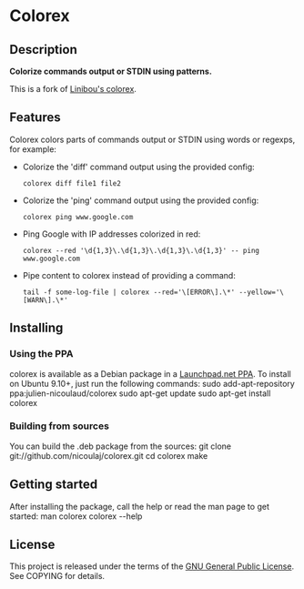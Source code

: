 # Colorex


## Description
**Colorize commands output or STDIN using patterns.**

This is a fork of [Linibou's colorex](http://www.linibou.com/colorex/).


## Features
Colorex colors parts of commands output or STDIN using words or regexps, for example:

* Colorize the 'diff' command output using the provided config:
    <pre><code>colorex diff file1 file2</code></pre>


* Colorize the 'ping' command output using the provided config:
    <pre><code>colorex ping www.google.com</code></pre>


* Ping Google with IP addresses colorized in red:
    <pre><code>colorex --red '\d{1,3}\.\d{1,3}\.\d{1,3}\.\d{1,3}' -- ping www.google.com</code></pre>


* Pipe content to colorex instead of providing a command:
    <pre><code>tail -f some-log-file | colorex --red='\[ERROR\].\*' --yellow='\[WARN\].\*'</code></pre>


## Installing

### Using the PPA
colorex is available as a Debian package in a
[Launchpad.net PPA](https://launchpad.net/~julien-nicoulaud/+archive/colorex).
To install on Ubuntu 9.10+, just run the following commands:
    sudo add-apt-repository ppa:julien-nicoulaud/colorex
    sudo apt-get update
    sudo apt-get install colorex

### Building from sources
You can build the .deb package from the sources:
    git clone git://github.com/nicoulaj/colorex.git
    cd colorex
    make

## Getting started
After installing the package, call the help or read the man page to get started:
    man colorex
    colorex --help


## License
This project is released under the terms of the [GNU General Public License](http://www.gnu.org/licenses/gpl.html).
See COPYING for details.
